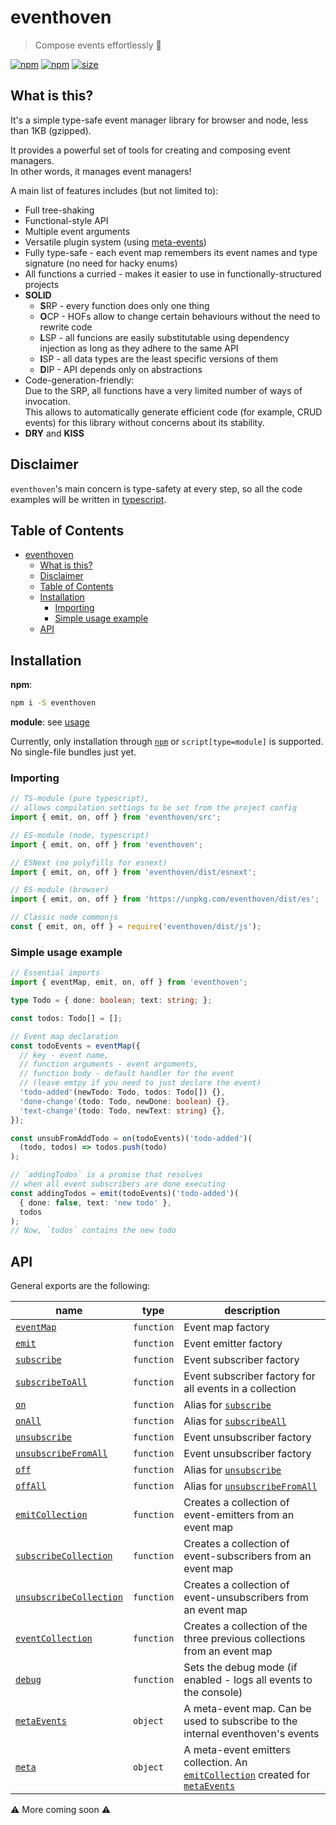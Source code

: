# eventhoven

> Compose events effortlessly 🎵

[![npm](https://img.shields.io/npm/v/eventhoven.svg?style=flat-square)](https://www.npmjs.com/package/eventhoven "NPM package page")
[![npm](https://img.shields.io/npm/dm/eventhoven.svg?style=flat-square)](https://www.npmjs.com/package/vue-simple-suggest "Downloads per month, but who cares?")
[![size](https://img.shields.io/bundlephobia/minzip/eventhoven@next?style=flat-square)](https://bundlephobia.com/result?p=eventhoven@next "minzipped size")

## What is this?
It's a simple type-safe event manager library for browser and node, less than 1KB (gzipped).

It provides a powerful set of tools for creating and composing event managers.\
In other words, it manages event managers!

A main list of features includes (but not limited to):
- Full tree-shaking
- Functional-style API
- Multiple event arguments
- Versatile plugin system (using [meta-events](#meta-events))
- Fully type-safe - each event map remembers its event names and type signature (no need for hacky enums)
- All functions a curried - makes it easier to use in functionally-structured projects
- **SOLID**
  - **S**RP - every function does only one thing
  - **O**CP - HOFs allow to change certain behaviours without the need to rewrite code
  - **L**SP - all funcions are easily substitutable using dependency injection
    as long as they adhere to the same API
  - **I**SP - all data types are the least specific versions of them
  - **D**IP - API depends only on abstractions
- Code-generation-friendly:\
  Due to the SRP, all functions have a very limited number of ways of invocation.\
  This allows to automatically generate efficient code (for example, CRUD events) for this library without concerns about its stability.
- **DRY** and **KISS**

## Disclaimer

`eventhoven`'s main concern is type-safety at every step, so all the code examples will be written in [typescript](https://www.typescriptlang.org).

## Table of Contents

- [eventhoven](#eventhoven)
  - [What is this?](#what-is-this)
  - [Disclaimer](#disclaimer)
  - [Table of Contents](#table-of-contents)
  - [Installation](#installation)
    - [Importing](#importing)
    - [Simple usage example](#simple-usage-example)
  - [API](#api)


## Installation

**npm**:
```bash
npm i -S eventhoven
```

**module**: see [usage](#simple-usage-example)

Currently, only installation through [`npm`](https://www.npmjs.com/package/eventhoven) or `script[type=module]` is supported.\
No single-file bundles just yet.

### Importing

```ts
// TS-module (pure typescript),
// allows compilation settings to be set from the project config
import { emit, on, off } from 'eventhoven/src';

// ES-module (node, typescript)
import { emit, on, off } from 'eventhoven';

// ESNext (no polyfills for esnext)
import { emit, on, off } from 'eventhoven/dist/esnext';

// ES-module (browser)
import { emit, on, off } from 'https://unpkg.com/eventhoven/dist/es';

// Classic node commonjs
const { emit, on, off } = require('eventhoven/dist/js');
```

### Simple usage example

```ts
// Essential imports
import { eventMap, emit, on, off } from 'eventhoven';

type Todo = { done: boolean; text: string; };

const todos: Todo[] = [];

// Event map declaration
const todoEvents = eventMap({
  // key - event name,
  // function arguments - event arguments,
  // function body - default handler for the event
  // (leave emtpy if you need to just declare the event)
  'todo-added'(newTodo: Todo, todos: Todo[]) {},
  'done-change'(todo: Todo, newDone: boolean) {},
  'text-change'(todo: Todo, newText: string) {},
});

const unsubFromAddTodo = on(todoEvents)('todo-added')(
  (todo, todos) => todos.push(todo)
);

// `addingTodos` is a promise that resolves
// when all event subscribers are done executing
const addingTodos = emit(todoEvents)('todo-added')(
  { done: false, text: 'new todo' },
  todos
);
// Now, `todos` contains the new todo
```

## API

General exports are the following:

name | type | description
-----|------|--------------------
[`eventMap`](#eventmap) | `function` | Event map factory
[`emit`](#emit) | `function` | Event emitter factory
[`subscribe`](#subscribe) | `function` | Event subscriber factory
[`subscribeToAll`](#subscribetoall) | `function` | Event subscriber factory for all events in a collection
[`on`](#subscribe) | `function` | Alias for [`subscribe`](#subscribe)
[`onAll`](#subscribetoall) | `function` | Alias for [`subscribeAll`](#subscribetoall)
[`unsubscribe`](#unsubscribe) | `function` | Event unsubscriber factory
[`unsubscribeFromAll`](#unsubscribefromall) | `function` | Event unsubscriber factory
[`off`](#unsubscribe) | `function` | Alias for [`unsubscribe`](#unsubscribe)
[`offAll`](#unsubscribefromall) | `function` | Alias for [`unsubscribeFromAll`](#unsubscribefromall)
[`emitCollection`](#emitcollection) | `function` | Creates a collection of event-emitters from an event map
[`subscribeCollection`](#subscribecollection) | `function` | Creates a collection of event-subscribers from an event map
[`unsubscribeCollection`](#unsubscribecollection) | `function` | Creates a collection of event-unsubscribers from an event map
[`eventCollection`](#eventcollection) | `function` | Creates a collection of the three previous collections from an event map
[`debug`](#debug) | `function` | Sets the debug mode (if enabled - logs all events to the console)
[`metaEvents`](#metaevents) | `object` | A meta-event map. Can be used to subscribe to the internal eventhoven's events
[`meta`](#meta) | `object` | A meta-event emitters collection. An [`emitCollection`](#emitcollection) created for [`metaEvents`](#metaevents)


⚠ More coming soon ⚠
